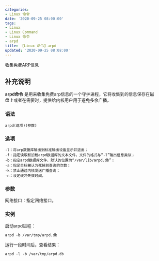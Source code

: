 ```yaml
---
categories:
- Linux 命令
date: '2020-09-25 08:00:00'
tags:
- Linux
- Linux Command
- Linux 命令
- arpd
title: 【Linux 命令】arpd
updated: '2020-09-25 08:08:00'
---
```


收集免费ARP信息

## 补充说明

**arpd命令** 是用来收集免费arp信息的一个守护进程，它将收集到的信息保存在磁盘上或者在需要时，提供给内核用户用于避免多余广播。

###  语法

```shell
arpd(选项)(参数)
```

###  选项

```shell
-l：将arp数据库输出到标准输出设备显示并退出；
-f：指定读取和加载arpd数据库的文本文件，文件的格式与“-l”输出信息类似；
-b：指定arpd数据库文件，默认的位置为“/var/lib/arpd.db”；
-a：指定目标被认为死掉前查询的次数；
-k：禁止通过内核发送广播查询；
-n：设定缓冲失效时间。
```

###  参数

网络接口：指定网络接口。

###  实例

启动arpd进程：

```shell
arpd -b /var/tmp/arpd.db
```

运行一段时间后，查看结果：

```shell
arpd -l -b /var/tmp/arpd.db
```


